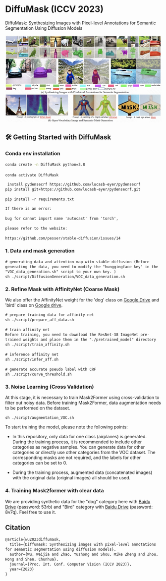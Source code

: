# DiffuMask (ICCV 2023)
DiffuMask: Synthesizing Images with Pixel-level Annotations for Semantic Segmentation Using Diffusion Models

<p align="center">
<img src="./1684329483514.jpg" width="800px"/>  
<br>
</p>


## :hammer_and_wrench: Getting Started with DiffuMask
### Conda env installation

```sh
conda create -n DiffuMask python=3.8

conda activate DiffuMask
```

```
 install pydensecrf https://github.com/lucasb-eyer/pydensecrf
pip install git+https://github.com/lucasb-eyer/pydensecrf.git

pip install -r requirements.txt
```
```
If there is an error: 

bug for cannot import name 'autocast' from 'torch', 

please refer to the website:  

https://github.com/pesser/stable-diffusion/issues/14
```

### 1. Data and mask generation
```
# generating data and attention map witn stable diffusion (Before generating the data, you need to modify the "hunggingface key" in the "VOC_data_generation.sh" script to your own key. )
sh ./script/DiffusionGeneration/VOC_data_generation.sh
```

### 2. Refine Mask with AffinityNet (Coarse Mask)

We also offer the AffinityNet weight for the 'dog' class on [Google Drive](https://drive.google.com/file/d/1rZJRUl-bCDNTFwGbCg6EO8GrtXcjguiJ/view?usp=sharing) and 'bird' class on [Google drive](https://drive.google.com/file/d/1622_4opTZko0COXuWN_RZ8ZGhioyVeqo/view?usp=sharing).
```
# prepare training data for affinity net
sh ./script/prepare_aff_data.sh

# train affinity net
Before training, you need to download the ResNet-38 ImageNet pre-trained weights and place them in the "./pretrained_model" directory
sh ./script/train_affinity.sh

# inference affinity net
sh ./script/infer_aff.sh

# generate accurate pseudo label with CRF
sh ./script/curve_threshold.sh
```

### 3. Noise Learning (Cross Validation) 

At this stage, it is necessary to train Mask2Former using cross-validation to filter out noisy data. Before training Mask2Former, data augmentation needs to be performed on the dataset.
```
sh ./script/augmentation_VOC.sh
```


To start training the model, please note the following points:

- In this repository, only data for one class (airplanes) is generated. During the training process, it is recommended to include other categories as negative samples. You can generate data for other categories or directly use other categories from the VOC dataset. The corresponding masks are not required, and the labels for other categories can be set to 0.

- During the training process, augmented data (concatenated images) with the original data (original images) all should be used.

### 4. Training Mask2former with clear data


We are providing synthetic data for the "dog" category here with [Baidu Drive](https://pan.baidu.com/s/1rtr610DYrjgepDKBrMrmkQ) (password: 53rb) and "Bird" category  with [Baidu Drive](https://pan.baidu.com/s/1REbkL0Q5go9zzLzr36cHyg) (password: 8v7q). Feel free to use it.



## Citation

```
@article{wu2023diffumask,
  title={Diffumask: Synthesizing images with pixel-level annotations for semantic segmentation using diffusion models},
  author={Wu, Weijia and Zhao, Yuzhong and Shou, Mike Zheng and Zhou, Hong and Shen, Chunhua},
  journal={Proc. Int. Conf. Computer Vision (ICCV 2023)},
  year={2023}
}
```
